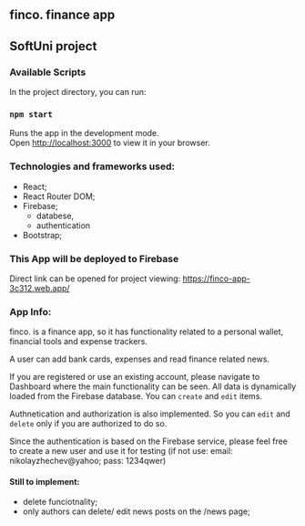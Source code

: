 ## finco. finance app

## SoftUni project

### Available Scripts

In the project directory, you can run:

### `npm start`

Runs the app in the development mode.\
Open [http://localhost:3000](http://localhost:3000) to view it in your browser.

### Technologies and frameworks used:

- React;
- React Router DOM;
- Firebase;
    + databese,
    + authentication
- Bootstrap;

### This App will be deployed to Firebase

Direct link can be opened for project viewing: https://finco-app-3c312.web.app/

### App Info:

finco. is a finance app, so it has functionality related to a personal wallet, financial tools and expense trackers.

A user can add bank cards, expenses and read finance related news.

If you are registered or use an existing account, please navigate to Dashboard where the main functionality can be seen. All data is dynamically loaded from the Firebase database. You can `create` and `edit` items.

Authnetication and authorization is also implemented. So you can `edit` and `delete` only if you are authorized to do so.

Since the authentication is based on the Firebase service, please feel free to create a new user and use it for testing (if not use:  email: nikolayzhechev@yahoo; pass: 1234qwer)

#### Still to implement:
- delete funciotnality;
- only authors can delete/ edit news posts on the /news page;
